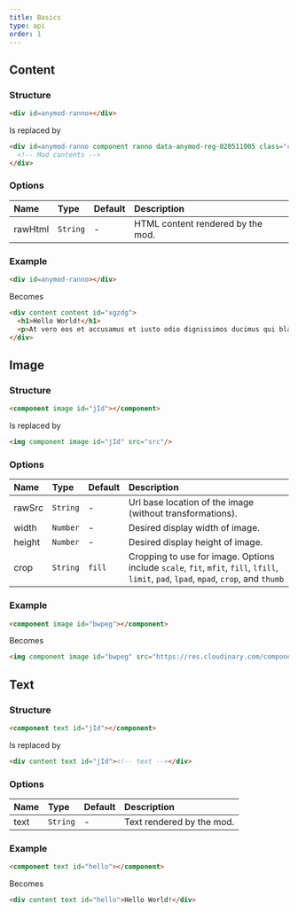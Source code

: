 ```yaml
---
title: Basics
type: api
order: 1
---
```


## Content

### Structure
``` html
<div id=anymod-ranno></div>
```
Is replaced by
```html
<div id=anymod-ranno component ranno data-anymod-reg-020511005 class="c19">
  <!-- Mod contents -->
</div>
```

### Options
| Name | Type | Default | Description |
|:---- |:---- |:------- |:----------- |
| rawHtml | `String` | - | HTML content rendered by the mod. |

### Example
  ``` html
  <div id=anymod-ranno></div>
  ```
  Becomes
  ``` html
  <div content content id="xgzdg">
    <h1>Hello World!</h1>
    <p>At vero eos et accusamus et iusto odio dignissimos ducimus qui blanditiis praesentium voluptatum deleniti atque corrupti quos dolores et quas molestias excepturi sint occaecati cupiditate non provident, similique sunt in culpa qui officia deserunt mollitia animi, id est laborum et dolorum fuga. Et harum quidem rerum facilis est et expedita distinctio.</p>
  </div>
  ```
<a class="guide-link"></a>

## Image

### Structure
``` html
<component image id="jId"></component>
```
Is replaced by
```html
<img component image id="jId" src="src"/>
```

### Options
| Name | Type | Default | Description |
|:---- |:---- |:------- |:----------- |
| rawSrc | `String` | - | Url base location of the image (without transformations). |
| width | `Number` | - | Desired display width of image. |
| height | `Number` | - | Desired display height of image. |
| crop | `String` | `fill` | Cropping to use for image. Options include `scale`, `fit`, `mfit`, `fill`, `lfill`, `limit`, `pad`, `lpad`, `mpad`, `crop`, and `thumb` |

### Example
  ``` html
  <component image id="bwpeg"></component>
  ```
  Becomes
  ``` html
  <img component image id="bwpeg" src="https://res.cloudinary.com/component/image/upload/c_fill,h_200,w_600/v1481693531/library-image.jpg"/>
  ```
<a class="guide-link"></a>

## Text

### Structure
``` html
<component text id="jId"></component>
```
Is replaced by
```html
<div content text id="jId"><!-- text --></div>
```

### Options
| Name | Type | Default | Description |
|:---- |:---- |:------- |:----------- |
| text | `String` | - | Text rendered by the mod. |

### Example
  ``` html
  <component text id="hello"></component>
  ```
  Becomes
  ``` html
  <div content text id="hello">Hello World!</div>
  ```
<a class="guide-link"></a>
